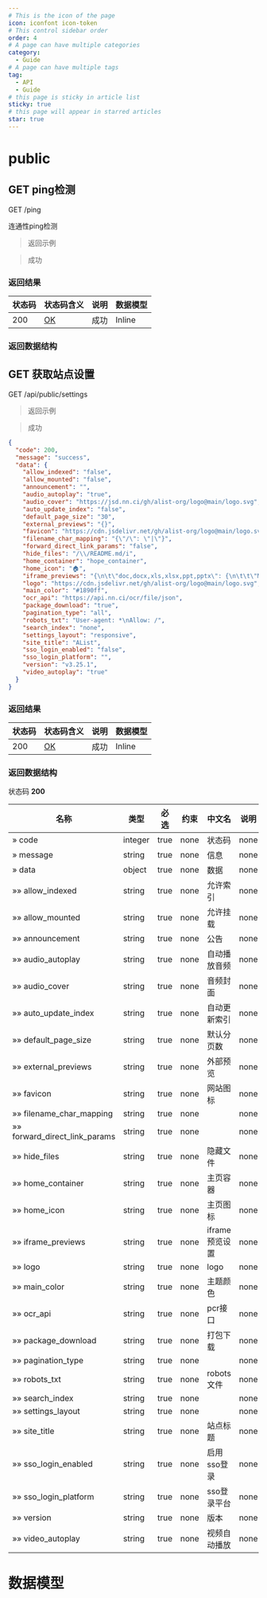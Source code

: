```yaml
---
# This is the icon of the page
icon: iconfont icon-token
# This control sidebar order
order: 4
# A page can have multiple categories
category:
  - Guide
# A page can have multiple tags
tag:
  - API
  - Guide
# this page is sticky in article list
sticky: true
# this page will appear in starred articles
star: true
---
```


# public

## GET ping检测

GET /ping

连通性ping检测

> 返回示例

> 成功

### 返回结果

|状态码|状态码含义|说明|数据模型|
|---|---|---|---|
|200|[OK](https://tools.ietf.org/html/rfc7231#section-6.3.1)|成功|Inline|

### 返回数据结构

## GET 获取站点设置

GET /api/public/settings

> 返回示例

> 成功

```json
{
  "code": 200,
  "message": "success",
  "data": {
    "allow_indexed": "false",
    "allow_mounted": "false",
    "announcement": "",
    "audio_autoplay": "true",
    "audio_cover": "https://jsd.nn.ci/gh/alist-org/logo@main/logo.svg",
    "auto_update_index": "false",
    "default_page_size": "30",
    "external_previews": "{}",
    "favicon": "https://cdn.jsdelivr.net/gh/alist-org/logo@main/logo.svg",
    "filename_char_mapping": "{\"/\": \"|\"}",
    "forward_direct_link_params": "false",
    "hide_files": "/\\/README.md/i",
    "home_container": "hope_container",
    "home_icon": "🏠",
    "iframe_previews": "{\n\t\"doc,docx,xls,xlsx,ppt,pptx\": {\n\t\t\"Microsoft\":\"https://view.officeapps.live.com/op/view.aspx?src=$e_url\",\n\t\t\"Google\":\"https://docs.google.com/gview?url=$e_url&embedded=true\"\n\t},\n\t\"pdf\": {\n\t\t\"PDF.js\":\"https://alist-org.github.io/pdf.js/web/viewer.html?file=$e_url\"\n\t},\n\t\"epub\": {\n\t\t\"EPUB.js\":\"https://alist-org.github.io/static/epub.js/viewer.html?url=$e_url\"\n\t}\n}",
    "logo": "https://cdn.jsdelivr.net/gh/alist-org/logo@main/logo.svg",
    "main_color": "#1890ff",
    "ocr_api": "https://api.nn.ci/ocr/file/json",
    "package_download": "true",
    "pagination_type": "all",
    "robots_txt": "User-agent: *\nAllow: /",
    "search_index": "none",
    "settings_layout": "responsive",
    "site_title": "AList",
    "sso_login_enabled": "false",
    "sso_login_platform": "",
    "version": "v3.25.1",
    "video_autoplay": "true"
  }
}
```

### 返回结果

|状态码|状态码含义|说明|数据模型|
|---|---|---|---|
|200|[OK](https://tools.ietf.org/html/rfc7231#section-6.3.1)|成功|Inline|

### 返回数据结构

状态码 **200**

|名称|类型|必选|约束|中文名|说明|
|---|---|---|---|---|---|
|» code|integer|true|none|状态码|none|
|» message|string|true|none|信息|none|
|» data|object|true|none|数据|none|
|»» allow_indexed|string|true|none|允许索引|none|
|»» allow_mounted|string|true|none|允许挂载|none|
|»» announcement|string|true|none|公告|none|
|»» audio_autoplay|string|true|none|自动播放音频|none|
|»» audio_cover|string|true|none|音频封面|none|
|»» auto_update_index|string|true|none|自动更新索引|none|
|»» default_page_size|string|true|none|默认分页数|none|
|»» external_previews|string|true|none|外部预览|none|
|»» favicon|string|true|none|网站图标|none|
|»» filename_char_mapping|string|true|none||none|
|»» forward_direct_link_params|string|true|none||none|
|»» hide_files|string|true|none|隐藏文件|none|
|»» home_container|string|true|none|主页容器|none|
|»» home_icon|string|true|none|主页图标|none|
|»» iframe_previews|string|true|none|iframe预览设置|none|
|»» logo|string|true|none|logo|none|
|»» main_color|string|true|none|主题颜色|none|
|»» ocr_api|string|true|none|pcr接口|none|
|»» package_download|string|true|none|打包下载|none|
|»» pagination_type|string|true|none||none|
|»» robots_txt|string|true|none|robots文件|none|
|»» search_index|string|true|none||none|
|»» settings_layout|string|true|none||none|
|»» site_title|string|true|none|站点标题|none|
|»» sso_login_enabled|string|true|none|启用sso登录|none|
|»» sso_login_platform|string|true|none|sso登录平台|none|
|»» version|string|true|none|版本|none|
|»» video_autoplay|string|true|none|视频自动播放|none|

# 数据模型

